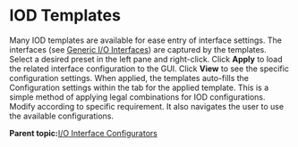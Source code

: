 # IOD Templates

Many IOD templates are available for ease entry of interface settings. The interfaces \(see [Generic I/O Interfaces](GUID-A63099D1-2595-43B7-B69C-1ABB1F7E412A.md)\) are captured by the templates. Select a desired preset in the left pane and right-click. Click **Apply** to load the related interface configuration to the GUI. Click **View** to see the specific configuration settings. When applied, the templates auto-fills the Configuration settings within the tab for the applied template. This is a simple method of applying legal combinations for IOD configurations. Modify according to specific requirement. It also navigates the user to use the available configurations.

**Parent topic:**[I/O Interface Configurators](GUID-CF8CE51A-E6C4-4DEC-A91C-21C8A04E9A8C.md)

